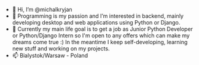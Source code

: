 - 👋 Hi, I’m @michalkryjan
- 👀 Programming is my passion and I’m interested in backend, mainly developing desktop and web applications using Python or Django.
- 🌱 Currently my main life goal is to get a job as Junior Python Developer or Python/Django Intern so I'm open to any offers which can make my dreams come true :) In the meantime I keep self-developing, learning new stuff and working on my projects.
- 📫 Bialystok/Warsaw - Poland

<!---
michalkryjan/michalkryjan is a ✨ special ✨ repository because its `README.md` (this file) appears on your GitHub profile.
You can click the Preview link to take a look at your changes.
--->
